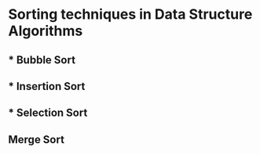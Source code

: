 # Sorting techniques in Data Structure Algorithms
## * Bubble Sort
## * Insertion Sort
## * Selection Sort
## Merge Sort
